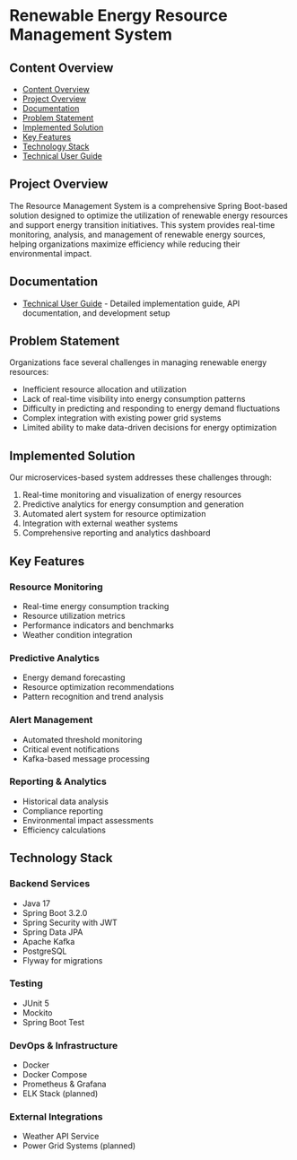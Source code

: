# Renewable Energy Resource Management System

## Content Overview
- [Content Overview](#content-overview)
- [Project Overview](#project-overview)
- [Documentation](#documentation)
- [Problem Statement](#problem-statement)
- [Implemented Solution](#implemented-solution)
- [Key Features](#key-features)
- [Technology Stack](#technology-stack)
- [Technical User Guide](docs/TECHNICAL_GUIDE.md)

## Project Overview

The Resource Management System is a comprehensive Spring Boot-based solution designed to optimize the utilization of renewable energy resources and support energy transition initiatives. This system provides real-time monitoring, analysis, and management of renewable energy sources, helping organizations maximize efficiency while reducing their environmental impact.

## Documentation
- [Technical User Guide](docs/TECHNICAL_GUIDE.md) - Detailed implementation guide, API documentation, and development setup

## Problem Statement

Organizations face several challenges in managing renewable energy resources:
- Inefficient resource allocation and utilization
- Lack of real-time visibility into energy consumption patterns
- Difficulty in predicting and responding to energy demand fluctuations
- Complex integration with existing power grid systems
- Limited ability to make data-driven decisions for energy optimization

## Implemented Solution

Our microservices-based system addresses these challenges through:

1. Real-time monitoring and visualization of energy resources
2. Predictive analytics for energy consumption and generation
3. Automated alert system for resource optimization
4. Integration with external weather systems
5. Comprehensive reporting and analytics dashboard

## Key Features

### Resource Monitoring
- Real-time energy consumption tracking
- Resource utilization metrics
- Performance indicators and benchmarks
- Weather condition integration

### Predictive Analytics
- Energy demand forecasting
- Resource optimization recommendations
- Pattern recognition and trend analysis

### Alert Management
- Automated threshold monitoring
- Critical event notifications
- Kafka-based message processing

### Reporting & Analytics
- Historical data analysis
- Compliance reporting
- Environmental impact assessments
- Efficiency calculations

## Technology Stack

### Backend Services
- Java 17
- Spring Boot 3.2.0
- Spring Security with JWT
- Spring Data JPA
- Apache Kafka
- PostgreSQL
- Flyway for migrations

### Testing
- JUnit 5
- Mockito
- Spring Boot Test

### DevOps & Infrastructure
- Docker
- Docker Compose
- Prometheus & Grafana
- ELK Stack (planned)

### External Integrations
- Weather API Service
- Power Grid Systems (planned)
